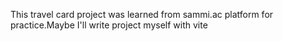 This travel card project was learned from sammi.ac platform for practice.Maybe I'll write project myself with vite
